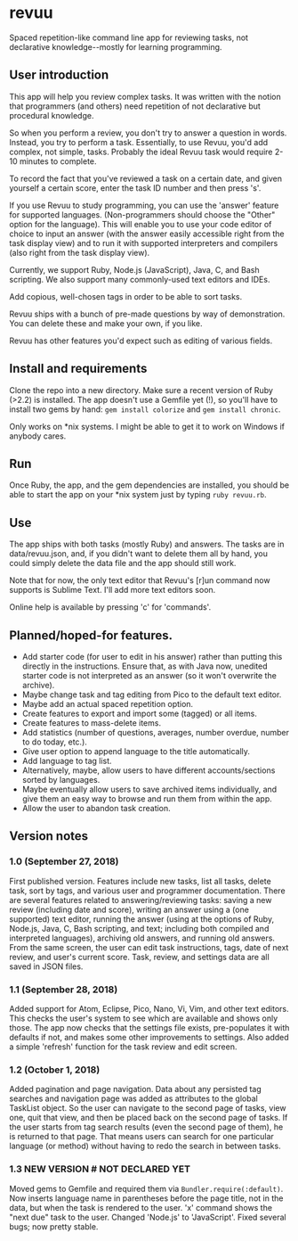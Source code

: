 # revuu
Spaced repetition-like command line app for reviewing tasks, not declarative
knowledge--mostly for learning programming.

## User introduction

This app will help you review complex tasks. It was written with the notion
that programmers (and others) need repetition of not declarative but procedural
knowledge.

So when you perform a review, you don't try to answer a question in words.
Instead, you try to perform a task. Essentially, to use Revuu, you'd add
complex, not simple, tasks. Probably the ideal Revuu task would require
2-10 minutes to complete.

To record the fact that you've reviewed a task on a certain date, and given
yourself a certain score, enter the task ID number and then press 's'.

If you use Revuu to study programming, you can use the 'answer' feature for
supported languages. (Non-programmers should choose the "Other" option for the
language). This will enable you to use your code editor of choice to input an
answer (with the answer easily accessible right from the task display view) and
to run it with supported interpreters and compilers (also right from the task
display view).

Currently, we support Ruby, Node.js (JavaScript), Java, C, and Bash scripting.
We also support many commonly-used text editors and IDEs.

Add copious, well-chosen tags in order to be able to sort tasks.

Revuu ships with a bunch of pre-made questions by way of demonstration. You
can delete these and make your own, if you like.

Revuu has other features you'd expect such as editing of various fields.

## Install and requirements
Clone the repo into a new directory. Make sure a recent version of Ruby (>2.2)
is installed. The app doesn't use a Gemfile yet (!), so you'll have to install
two gems by hand: `gem install colorize` and `gem install chronic`.

Only works on \*nix systems. I might be able to get it to work on Windows if
anybody cares.

## Run
Once Ruby, the app, and the gem dependencies are installed, you should be able
to start the app on your \*nix system just by typing `ruby revuu.rb`.

## Use
The app ships with both tasks (mostly Ruby) and answers. The tasks are in
data/revuu.json, and, if you didn't want to delete them all by hand, you could
simply delete the data file and the app should still work.

Note that for now, the only text editor that Revuu's [r]un command now supports
is Sublime Text. I'll add more text editors soon.

Online help is available by pressing 'c' for 'commands'.

## Planned/hoped-for features.

* Add starter code (for user to edit in his answer) rather than putting this
directly in the instructions. Ensure that, as with Java now, unedited starter
code is not interpreted as an answer (so it won't overwrite the archive).
* Maybe change task and tag editing from Pico to the default text editor.
* Maybe add an actual spaced repetition option.
* Create features to export and import some (tagged) or all items.
* Create features to mass-delete items.
* Add statistics (number of questions, averages, number overdue, number to do
today, etc.).
* Give user option to append language to the title automatically.
* Add language to tag list.
* Alternatively, maybe, allow users to have different accounts/sections sorted
by languages.
* Maybe eventually allow users to save archived items individually, and give
them an easy way to browse and run them from within the app.
* Allow the user to abandon task creation.

## Version notes

### 1.0 (September 27, 2018)

First published version. Features include new tasks, list all tasks, delete
task, sort by tags, and various user and programmer documentation. There are
several features related to answering/reviewing tasks: saving a new review
(including date and score), writing an answer using a (one supported) text
editor, running the answer (using at the options of Ruby, Node.js, Java, C,
Bash scripting, and text; including both compiled and interpreted languages),
archiving old answers, and running old answers. From the same screen, the user
can edit task instructions, tags, date of next review, and user's current
score. Task, review, and settings data are all saved in JSON files.

### 1.1 (September 28, 2018)
Added support for Atom, Eclipse, Pico, Nano, Vi, Vim, and other text editors.
This checks the user's system to see which are available and shows only those.
The app now checks that the settings file exists, pre-populates it with
defaults if not, and makes some other improvements to settings. Also added a
simple 'refresh' function for the task review and edit screen.

### 1.2 (October 1, 2018)
Added pagination and page navigation. Data about any persisted tag searches
and navigation page was added as attributes to the global TaskList object. So
the user can navigate to the second page of tasks, view one, quit that view,
and then be placed back on the second page of tasks. If the user starts from
tag search results (even the second page of them), he is returned to that page.
That means users can search for one particular language (or method) without
having to redo the search in between tasks.

### 1.3 NEW VERSION # NOT DECLARED YET
Moved gems to Gemfile and required them via `Bundler.require(:default)`. Now
inserts language name in parentheses before the page title, not in the data,
but when the task is rendered to the user. 'x' command shows the "next due" 
task to the user. Changed 'Node.js' to 'JavaScript'. Fixed several bugs; now 
pretty stable.